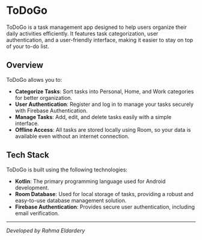 # ToDoGo

ToDoGo is a task management app designed to help users organize their daily activities efficiently. It features task categorization, user authentication, and a user-friendly interface, making it easier to stay on top of your to-do list.

## Overview

ToDoGo allows you to:
- **Categorize Tasks**: Sort tasks into Personal, Home, and Work categories for better organization.
- **User Authentication**: Register and log in to manage your tasks securely with Firebase Authentication.
- **Manage Tasks**: Add, edit, and delete tasks easily with a simple interface.
- **Offline Access**: All tasks are stored locally using Room, so your data is available even without an internet connection.


## Tech Stack

ToDoGo is built using the following technologies:

- **Kotlin**: The primary programming language used for Android development.
- **Room Database**: Used for local storage of tasks, providing a robust and easy-to-use database management solution.
- **Firebase Authentication**: Provides secure user authentication, including email verification.


---

*Developed by Rahma Eldardery*

